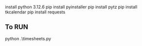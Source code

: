 install python 3.12.6
pip install pyinstaller
pip install pytz
pip install tkcalendar
pip install requests

## To RUN

python .\timesheets.py

